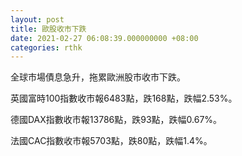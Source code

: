 ```yaml
---
layout: post
title: 歐股收市下跌
date: 2021-02-27 06:08:39.000000000 +08:00
categories: rthk
---
```


全球市場債息急升，拖累歐洲股市收市下跌。

英國富時100指數收市報6483點，跌168點，跌幅2.53%。

德國DAX指數收市報13786點，跌93點，跌幅0.67%。

法國CAC指數收市報5703點，跌80點，跌幅1.4%。
